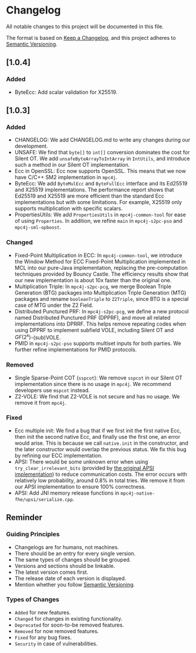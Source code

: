 # Changelog

All notable changes to this project will be documented in this file.

The format is based on [Keep a Changelog](https://keepachangelog.com/en/1.0.0/), and this project adheres to [Semantic Versioning](https://semver.org/spec/v2.0.0.html).

## \[1.0.4\]

### Added

- ByteEcc: Add scalar validation for X25519.

## \[1.0.3\]

### Added

- CHANGELOG: We add CHANGELOG.md to write any changes during our development.
- UNSAFE: We find that `byte[]` to `int[]` conversion dominates the cost for Silent OT. We add `unsafeByteArrayToIntArray` in `IntUtils`, and introduce such a method in our Silent OT implementation.
- Ecc in OpenSSL: Ecc now supports OpenSSL. This means that we now have C/C++ SM2 implementation in `mpc4j`.
- ByteEcc: We add `ByteMulEcc` and `ByteFullEcc` interface and its Ed25519 and X25519 implementations. The performance report shows that Ed25519 and X25519 are more efficient than the standard Ecc implementations but with some limitations. For example, X25519 only supports multiplication with specific scalars.
- PropertiesUtils: We add `PropertiesUtils` in `mpc4j-common-tool` for ease of using `Properties`. In addition, we refine `main` in `mpc4j-s2pc-pso` and `mpc4j-sml-opboost`. 

### Changed

- Fixed-Point Multiplication in ECC: In `mpc4j-common-tool`, we introduce the Window Method for ECC Fixed-Point Multiplication implemented in MCL into our pure-Java implementation, replacing the pre-computation techniques provided by Bouncy Castle. The efficiency results show that our new implementation is about 10x faster than the original one.
- Multiplication Triple: In `mpc4j-s2pc-pcg`, we merge Boolean Triple Generation (BTG) packages into Multiplication Triple Generation (MTG) packages and rename `booleanTriple` to `Z2Triple`, since BTG is a special case of MTG under the Z2 Field.
- Distributed Punctured PRF: In `mpc4j-s2pc-pcg`, we define a new protocol named Distributed Punctured PRF (DPPRF), and move all related implementations into DPRRF. This helps remove repeating codes when using DPPRF to implement subfield VOLE, including Silent OT and $GF(2^{\kappa})$-(sub)VOLE.
- PMID in `mpc4j-s2pc-pso` supports multiset inputs for both parties. We further refine implementations for PMID protocols.

### Removed

- Single Sparse-Point COT (`sspcot`): We remove `sspcot` in our Silent OT implementation since there is no usage in `mpc4j`. We recommend developers use `mspcot` instead.
- Z2-VOLE: We find that Z2-VOLE is not secure and has no usage. We remove it from `mpc4j`.

### Fixed

- Ecc multiple init: We find a bug that if we first init the first native Ecc, then init the second native Ecc, and finally use the first one, an error would arise. This is because we call `native.init` in the constructor, and the later constructor would overlap the previous status. We fix this bug by refining our ECC implementation.
- APSI: There would be some unknown error when using `try_clear_irrelevant_bits` (provided by [the original APSI implementation](https://github.com/microsoft/APSI/blob/main/sender/apsi/bin_bundle.cpp)) to reduce communication costs. The error occurs with relatively low probability, around 0.8% in total tries. We remove it from our APSI implementation to ensure 100% correctness.
- APSI: Add JNI memory release functions in `mpc4j-native-fhe/upsi/serialize.cpp`.

## Reminder

### Guiding Principles

- Changelogs are for humans, not machines.
- There should be an entry for every single version.
- The same types of changes should be grouped.
- Versions and sections should be linkable.
- The latest version comes first.
- The release date of each version is displayed.
- Mention whether you follow [Semantic Versioning](https://semver.org/).

### Types of Changes

- `Added` for new features.
- `Changed` for changes in existing functionality.
- `Deprecated` for soon-to-be removed features.
- `Removed` for now removed features.
- `Fixed` for any bug fixes.
- `Security` in case of vulnerabilities.